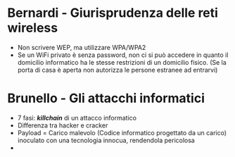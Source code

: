 # Bernardi - Giurisprudenza delle reti wireless

- Non scrivere WEP, ma utilizzare WPA/WPA2
- Se un WiFi privato è senza password, non ci si può accedere in quanto il domicilio informatico ha le stesse restrizioni di un domicilio fisico.
(Se la porta di casa è aperta non autorizza le persone estranee ad entrarvi)

# Brunello - Gli attacchi informatici
- 7 fasi: ***killchain*** di un attacco informatico
- Differenza tra hacker e cracker
- Payload = Carico malevolo (Codice informatico progettato da un carico) inoculato con una tecnologia innocua, rendendola pericolosa
- 
<!--stackedit_data:
eyJoaXN0b3J5IjpbLTkxMDk5Mjk3MywyMTA5NzUyNDg2LC0xMz
QwNzc0NzAzLC0xMzQwNzc0NzAzXX0=
-->